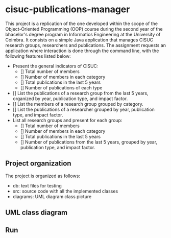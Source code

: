 # cisuc-publications-manager

This project is a replication of the one developed within the scope of the Object-Oriented Programming (OOP) course during the second year of the bhacelor's degree program in Informatics Engineering at the University of Coimbra. It consists on a simple Java application that manages CISUC research groups, researchers and publications. The assignment requests an application where interaction is done through the command line, with the following features listed below:

- Present the general indicators of CISUC:
  - [] Total number of members
  - [] Number of members in each category
  - [] Total publications in the last 5 years
  - [] Number of publications of each type
- [] List the publications of a research group from the last 5 years, organized by year, publication type, and impact factor.
- [] List the members of a research group grouped by category.
- [] List the publications of a researcher grouped by year, publication type, and impact factor.
- List all research groups and present for each group:
  - [] Total number of members
  - [] Number of members in each category
  - [] Total publications in the last 5 years
  - [] Number of publications from the last 5 years, grouped by year, publication type, and impact factor.

## Project organization

The project is organized as follows:

- db: text files for testing
- src: source code with all the implemented classes
- diagrams: UML diagram class picture

## UML class diagram

## Run
